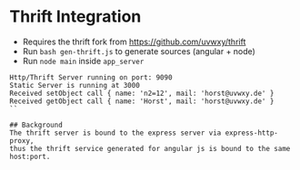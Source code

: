 # Thrift Integration

- Requires the thrift fork from https://github.com/uvwxy/thrift
- Run `bash gen-thrift.js` to generate sources (angular + node)
- Run `node main` inside `app_server`


```
Http/Thrift Server running on port: 9090
Static Server is running at 3000
Received setObject call { name: 'n2=12', mail: 'horst@uvwxy.de' }
Received getObject call { name: 'Horst', mail: 'horst@uvwxy.de' }
``

## Background
The thrift server is bound to the express server via express-http-proxy,
thus the thrift service generated for angular js is bound to the same host:port.